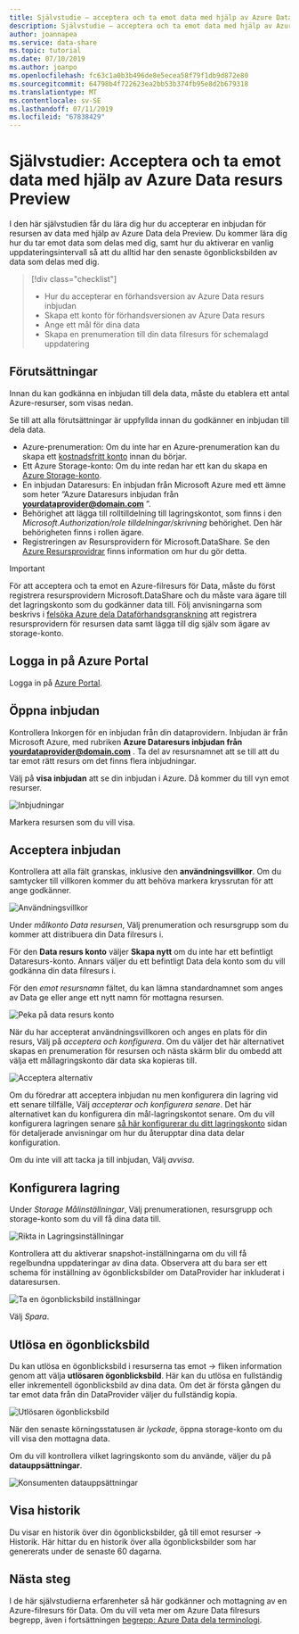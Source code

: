 ```yaml
---
title: Självstudie – acceptera och ta emot data med hjälp av Azure Data resurs Preview
description: Självstudie – acceptera och ta emot data med hjälp av Azure Data resurs Preview
author: joannapea
ms.service: data-share
ms.topic: tutorial
ms.date: 07/10/2019
ms.author: joanpo
ms.openlocfilehash: fc63c1a0b3b496de8e5ecea58f79f1db9d872e80
ms.sourcegitcommit: 64798b4f722623ea2bb53b374fb95e8d2b679318
ms.translationtype: MT
ms.contentlocale: sv-SE
ms.lasthandoff: 07/11/2019
ms.locfileid: "67838429"
---
```

# <a name="tutorial-accept-and-receive-data-using-azure-data-share-preview"></a>Självstudier: Acceptera och ta emot data med hjälp av Azure Data resurs Preview

I den här självstudien får du lära dig hur du accepterar en inbjudan för resursen av data med hjälp av Azure Data dela Preview. Du kommer lära dig hur du tar emot data som delas med dig, samt hur du aktiverar en vanlig uppdateringsintervall så att du alltid har den senaste ögonblicksbilden av data som delas med dig. 

> [!div class="checklist"]
> * Hur du accepterar en förhandsversion av Azure Data resurs inbjudan
> * Skapa ett konto för förhandsversionen av Azure Data resurs
> * Ange ett mål för dina data
> * Skapa en prenumeration till din data filresurs för schemalagd uppdatering

## <a name="prerequisites"></a>Förutsättningar
Innan du kan godkänna en inbjudan till dela data, måste du etablera ett antal Azure-resurser, som visas nedan. 

Se till att alla förutsättningar är uppfyllda innan du godkänner en inbjudan till dela data. 

* Azure-prenumeration: Om du inte har en Azure-prenumeration kan du skapa ett [kostnadsfritt konto](https://azure.microsoft.com/free/) innan du börjar.
* Ett Azure Storage-konto: Om du inte redan har ett kan du skapa en [Azure Storage-konto](https://docs.microsoft.com/azure/storage/common/storage-quickstart-create-account). 
* En inbjudan Dataresurs: En inbjudan från Microsoft Azure med ett ämne som heter ”Azure Dataresurs inbjudan från **<yourdataprovider@domain.com>** ”.
* Behörighet att lägga till rolltilldelning till lagringskontot, som finns i den *Microsoft.Authorization/role tilldelningar/skrivning* behörighet. Den här behörigheten finns i rollen ägare. 
* Registreringen av Resursprovidern för Microsoft.DataShare. Se den [Azure Resursprovidrar](https://docs.microsoft.com/azure/azure-resource-manager/resource-manager-supported-services) finns information om hur du gör detta. 

> [!IMPORTANT]
> För att acceptera och ta emot en Azure-filresurs för Data, måste du först registrera resursprovidern Microsoft.DataShare och du måste vara ägare till det lagringskonto som du godkänner data till. Följ anvisningarna som beskrivs i [felsöka Azure dela Dataförhandsgranskning](data-share-troubleshoot.md) att registrera resursprovidern för resursen data samt lägga till dig själv som ägare av storage-konto. 

## <a name="sign-in-to-the-azure-portal"></a>Logga in på Azure Portal

Logga in på [Azure Portal](https://portal.azure.com/).

## <a name="open-invitation"></a>Öppna inbjudan

Kontrollera Inkorgen för en inbjudan från din dataprovidern. Inbjudan är från Microsoft Azure, med rubriken **Azure Dataresurs inbjudan från <yourdataprovider@domain.com>** . Ta del av resursnamnet att se till att du tar emot rätt resurs om det finns flera inbjudningar. 

Välj på **visa inbjudan** att se din inbjudan i Azure. Då kommer du till vyn emot resurser.

![Inbjudningar](./media/invitations.png "lista över inbjudningar") 

Markera resursen som du vill visa. 

## <a name="accept-invitation"></a>Acceptera inbjudan
Kontrollera att alla fält granskas, inklusive den **användningsvillkor**. Om du samtycker till villkoren kommer du att behöva markera kryssrutan för att ange godkänner. 

![Användningsvillkor](./media/terms-of-use.png "användningsvillkor") 

Under *målkonto Data resursen*, Välj prenumeration och resursgrupp som du kommer att distribuera din Data filresurs i. 

För den **Data resurs konto** väljer **Skapa nytt** om du inte har ett befintligt Dataresurs-konto. Annars väljer du ett befintligt Data dela konto som du vill godkänna din data filresurs i. 

För den *emot resursnamn* fältet, du kan lämna standardnamnet som anges av Data ge eller ange ett nytt namn för mottagna resursen. 

![Peka på data resurs konto](./media/target-data-share.png "måldata dela konto") 

När du har accepterat användningsvillkoren och anges en plats för din resurs, Välj på *acceptera och konfigurera*. Om du väljer det här alternativet skapas en prenumeration för resursen och nästa skärm blir du ombedd att välja ett mållagringskonto där data ska kopieras till. 

![Acceptera alternativ](./media/accept-options.png "acceptera alternativ") 

Om du föredrar att acceptera inbjudan nu men konfigurera din lagring vid ett senare tillfälle, Välj *accepterar och konfigurera senare*. Det här alternativet kan du konfigurera din mål-lagringskontot senare. Om du vill konfigurera lagringen senare [så här konfigurerar du ditt lagringskonto](how-to-configure-mapping.md) sidan för detaljerade anvisningar om hur du återupptar dina data delar konfiguration. 

Om du inte vill att tacka ja till inbjudan, Välj *avvisa*. 

## <a name="configure-storage"></a>Konfigurera lagring
Under *Storage Målinställningar*, Välj prenumerationen, resursgrupp och storage-konto som du vill få dina data till. 

![Rikta in Lagringsinställningar](./media/target-storage-settings.png "Mållagringskontot") 

Kontrollera att du aktiverar snapshot-inställningarna om du vill få regelbundna uppdateringar av dina data. Observera att du bara ser ett schema för inställning av ögonblicksbilder om DataProvider har inkluderat i dataresursen. 

![Ta en ögonblicksbild inställningar](./media/snapshot-settings.png "ögonblicksbild inställningar") 

Välj *Spara*. 

## <a name="trigger-a-snapshot"></a>Utlösa en ögonblicksbild

Du kan utlösa en ögonblicksbild i resurserna tas emot -> fliken information genom att välja **utlösaren ögonblicksbild**. Här kan du utlösa en fullständig eller inkrementell ögonblicksbild av dina data. Om det är första gången du tar emot data från din DataProvider väljer du fullständig kopia. 

![Utlösaren ögonblicksbild](./media/trigger-snapshot.png "utlösaren ögonblicksbild") 

När den senaste körningsstatusen är *lyckade*, öppna storage-konto om du vill visa den mottagna data. 

Om du vill kontrollera vilket lagringskonto som du använde, väljer du på **datauppsättningar**. 

![Konsumenten datauppsättningar](./media/consumer-datasets.png "konsument datauppsättning mappning") 

## <a name="view-history"></a>Visa historik
Du visar en historik över din ögonblicksbilder, gå till emot resurser -> Historik. Här hittar du en historik över alla ögonblicksbilder som har genererats under de senaste 60 dagarna. 

## <a name="next-steps"></a>Nästa steg
I de här självstudierna erfarenheter så här godkänner och mottagning av en Azure-filresurs för Data. Om du vill veta mer om Azure Data filresurs begrepp, även i fortsättningen [begrepp: Azure Data dela terminologi](terminology.md).